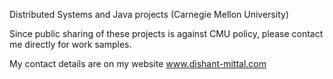 Distributed Systems and Java projects (Carnegie Mellon University)

Since public sharing of these projects is against CMU policy, please contact me directly for work samples.

My contact details are on my website www.dishant-mittal.com
